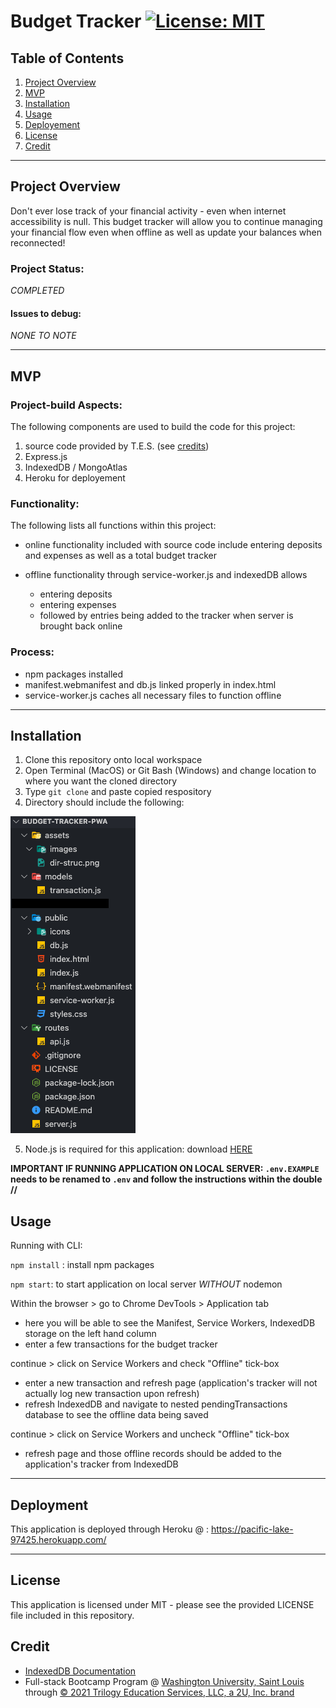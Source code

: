 # Budget Tracker  [![License: MIT](https://img.shields.io/badge/License-MIT-yellow.svg)](https://opensource.org/licenses/MIT)

## Table of Contents
1. [Project Overview](#Project-Overview)
2. [MVP](#MVP)
3. [Installation](#Installation)
4. [Usage](#Usage)
5. [Deployement](#Deployement)
6. [License](#License)
7. [Credit](#Credit)
****

## Project Overview
Don't ever lose track of your financial activity - even when internet accessibility is null. This budget tracker will allow you to continue managing your financial flow even when offline as well as update your balances when reconnected!

### Project Status:

*COMPLETED*

#### Issues to debug:

*NONE TO NOTE*

****

## MVP

### Project-build Aspects:

The following components are used to build the code for this project:

1. source code provided by T.E.S. (see [credits](#Credit))
2. Express.js
3. IndexedDB / MongoAtlas
4. Heroku for deployement

### Functionality:

The following lists all functions within this project:

* online functionality included with source code include entering deposits and expenses as well as a total budget tracker

* offline functionality through service-worker.js and indexedDB allows
    - entering deposits
    - entering expenses
    - followed by entries being added to the tracker when server is brought back online


### Process:

* npm packages installed
* manifest.webmanifest and db.js linked properly in index.html
* service-worker.js caches all necessary files to function offline


****

## Installation

1. Clone this repository onto local workspace
2. Open Terminal (MacOS) or Git Bash (Windows) and change location to where you want the cloned directory
3. Type `git clone` and paste copied respository
4. Directory should include the following:

![Directory Structure:](./assets/images/dir-struc.png)

5. Node.js is required for this application: download [HERE](https://nodejs.org/en/download/)

**IMPORTANT IF RUNNING APPLICATION ON LOCAL SERVER: `.env.EXAMPLE` needs to be renamed to `.env` and follow the instructions within the double //**

## Usage

Running with CLI:

`npm install` : install npm packages

`npm start`: to start application on local server *WITHOUT* nodemon

Within the browser > go to Chrome DevTools > Application tab
- here you will be able to see the Manifest, Service Workers, IndexedDB storage on the left hand column
- enter a few transactions for the budget tracker

continue > click on Service Workers and check "Offline" tick-box
- enter a new transaction and refresh page (application's tracker will not actually log new transaction upon refresh)
- refresh IndexedDB and navigate to nested pendingTransactions database to see the offline data being saved

continue > click on Service Workers and uncheck "Offline" tick-box
- refresh page and those offline records should be added to the application's tracker from IndexedDB

****

## Deployment
This application is deployed through Heroku @ : https://pacific-lake-97425.herokuapp.com/

****

## License
This application is licensed under MIT - please see the provided LICENSE file included in this repository.

## Credit
* [IndexedDB Documentation](https://developer.chrome.com/docs/devtools/storage/indexeddb/)
* Full-stack Bootcamp Program @ [Washington University, Saint Louis](https://bootcamp.tlcenter.wustl.edu/) through [© 2021 Trilogy Education Services, LLC, a 2U, Inc. brand](https://www.trilogyed.com/)
